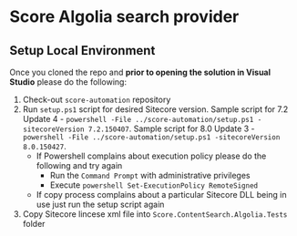 # Score Algolia search provider

## Setup Local Environment

Once you cloned the repo and **prior to opening the solution in Visual Studio** please do the following:

1. Check-out `score-automation` repository
2. Run `setup.ps1` script for desired Sitecore version. 
Sample script for 7.2 Update 4 -  `powershell -File ../score-automation/setup.ps1 -sitecoreVersion 7.2.150407`.
Sample script for 8.0 Update 3 -  `powershell -File ../score-automation/setup.ps1 -sitecoreVersion 8.0.150427`. 
    * If Powershell complains about execution policy please do the following and try again
        * Run the `Command Prompt` with administrative privileges
        * Execute `powershell Set-ExecutionPolicy RemoteSigned`
    * If copy process complains about a particular Sitecore DLL being in use just run the setup script again
3. Copy Sitecore lincese xml file into `Score.ContentSearch.Algolia.Tests` folder

                                                                  



